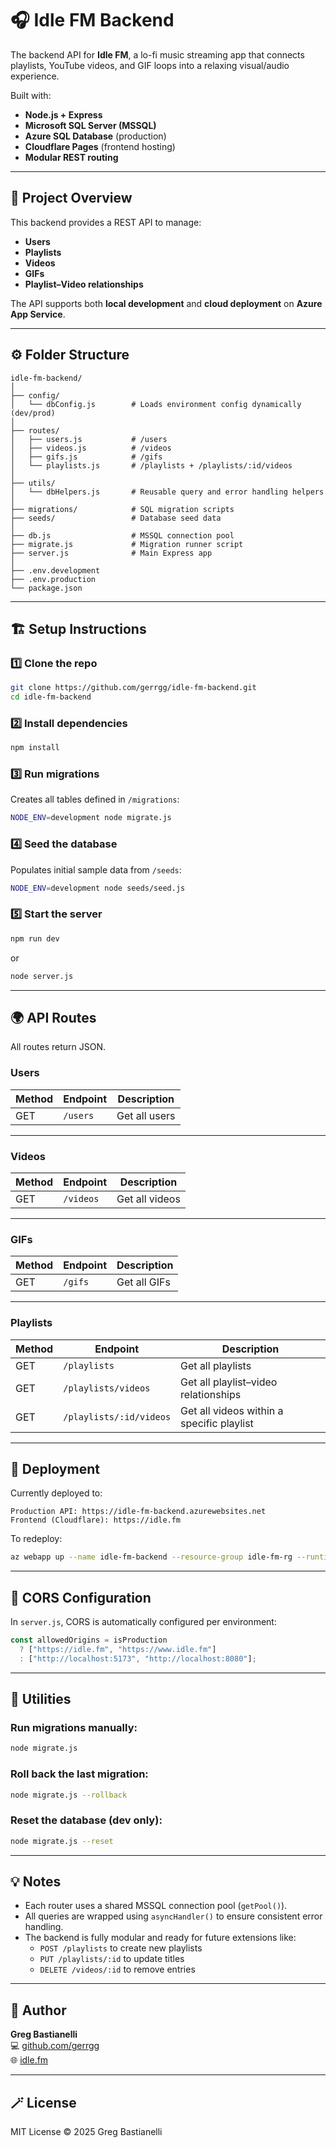 # 🎧 Idle FM Backend

The backend API for **Idle FM**, a lo-fi music streaming app that connects playlists, YouTube videos, and GIF loops into a relaxing visual/audio experience.

Built with:

- **Node.js + Express**
- **Microsoft SQL Server (MSSQL)**
- **Azure SQL Database** (production)
- **Cloudflare Pages** (frontend hosting)
- **Modular REST routing**

---

## 🧩 Project Overview

This backend provides a REST API to manage:

- **Users**
- **Playlists**
- **Videos**
- **GIFs**
- **Playlist–Video relationships**

The API supports both **local development** and **cloud deployment** on **Azure App Service**.

---

## ⚙️ Folder Structure

```
idle-fm-backend/
│
├── config/
│   └── dbConfig.js        # Loads environment config dynamically (dev/prod)
│
├── routes/
│   ├── users.js           # /users
│   ├── videos.js          # /videos
│   ├── gifs.js            # /gifs
│   └── playlists.js       # /playlists + /playlists/:id/videos
│
├── utils/
│   └── dbHelpers.js       # Reusable query and error handling helpers
│
├── migrations/            # SQL migration scripts
├── seeds/                 # Database seed data
│
├── db.js                  # MSSQL connection pool
├── migrate.js             # Migration runner script
├── server.js              # Main Express app
│
├── .env.development
├── .env.production
└── package.json
```

---

## 🏗️ Setup Instructions

### 1️⃣ Clone the repo

```bash
git clone https://github.com/gerrgg/idle-fm-backend.git
cd idle-fm-backend
```

### 2️⃣ Install dependencies

```bash
npm install
```

### 3️⃣ Run migrations

Creates all tables defined in `/migrations`:

```bash
NODE_ENV=development node migrate.js
```

### 4️⃣ Seed the database

Populates initial sample data from `/seeds`:

```bash
NODE_ENV=development node seeds/seed.js
```

### 5️⃣ Start the server

```bash
npm run dev
```

or

```bash
node server.js
```

---

## 🌍 API Routes

All routes return JSON.

### **Users**

| Method | Endpoint | Description   |
| ------ | -------- | ------------- |
| GET    | `/users` | Get all users |

---

### **Videos**

| Method | Endpoint  | Description    |
| ------ | --------- | -------------- |
| GET    | `/videos` | Get all videos |

---

### **GIFs**

| Method | Endpoint | Description  |
| ------ | -------- | ------------ |
| GET    | `/gifs`  | Get all GIFs |

---

### **Playlists**

| Method | Endpoint                | Description                               |
| ------ | ----------------------- | ----------------------------------------- |
| GET    | `/playlists`            | Get all playlists                         |
| GET    | `/playlists/videos`     | Get all playlist–video relationships      |
| GET    | `/playlists/:id/videos` | Get all videos within a specific playlist |

---

## 🚀 Deployment

Currently deployed to:

```
Production API: https://idle-fm-backend.azurewebsites.net
Frontend (Cloudflare): https://idle.fm
```

To redeploy:

```bash
az webapp up --name idle-fm-backend --resource-group idle-fm-rg --runtime "NODE:22-lts"
```

---

## 🔐 CORS Configuration

In `server.js`, CORS is automatically configured per environment:

```js
const allowedOrigins = isProduction
  ? ["https://idle.fm", "https://www.idle.fm"]
  : ["http://localhost:5173", "http://localhost:8080"];
```

---

## 🧰 Utilities

### Run migrations manually:

```bash
node migrate.js
```

### Roll back the last migration:

```bash
node migrate.js --rollback
```

### Reset the database (dev only):

```bash
node migrate.js --reset
```

---

## 💡 Notes

- Each router uses a shared MSSQL connection pool (`getPool()`).
- All queries are wrapped using `asyncHandler()` to ensure consistent error handling.
- The backend is fully modular and ready for future extensions like:
  - `POST /playlists` to create new playlists
  - `PUT /playlists/:id` to update titles
  - `DELETE /videos/:id` to remove entries

---

## 🧠 Author

**Greg Bastianelli**  
💻 [github.com/gerrgg](https://github.com/gerrgg)  
🌐 [idle.fm](https://idle.fm)

---

## 🪄 License

MIT License © 2025 Greg Bastianelli
